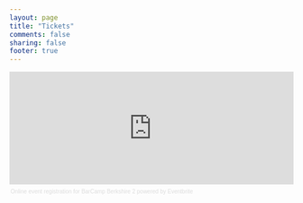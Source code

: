 ```yaml
---
layout: page
title: "Tickets"
comments: false
sharing: false
footer: true
---
```


<div style="width:100%; text-align:left;" ><iframe  src="http://www.eventbrite.com/tickets-external?eid=6107871809&ref=etckt&v=2" frameborder="0" height="201" width="100%" vspace="0" hspace="0" marginheight="5" marginwidth="5" scrolling="auto" allowtransparency="true"></iframe><div style="font-family:Helvetica, Arial; font-size:10px; padding:5px 0 5px; margin:2px; width:100%; text-align:left;" ><a style="color:#ddd; text-decoration:none;" target="_blank" href="http://www.eventbrite.com/r/etckt">Online event registration</a><span style="color:#ddd;"> for </span><a style="color:#ddd; text-decoration:none;" target="_blank" href="http://bcberkshire2.eventbrite.com?ref=etckt">BarCamp Berkshire 2</a> <span style="color:#ddd;">powered by</span> <a style="color:#ddd; text-decoration:none;" target="_blank" href="http://www.eventbrite.com?ref=etckt">Eventbrite</a></div></div>